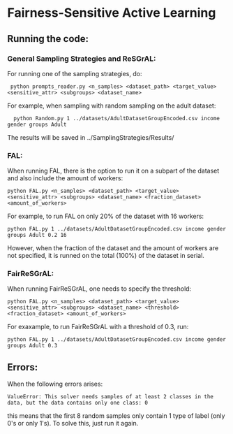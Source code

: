 # Fairness-Sensitive Active Learning

## Running the code:

### General Sampling Strategies and ReSGrAL:
For running one of the sampling strategies, do:
```
 python prompts_reader.py <n_samples> <dataset_path> <target_value> <sensitive_attr> <subgroups> <dataset_name>
```
For example, when sampling with random sampling on the adult dataset:
```
  python Random.py 1 ../datasets/AdultDatasetGroupEncoded.csv income gender groups Adult
```
The results will be saved in ../SamplingStrategies/Results/

### FAL:
When running FAL, there is the option to run it on a subpart of the dataset and also include the amount of workers:
```
python FAL.py <n_samples> <dataset_path> <target_value> <sensitive_attr> <subgroups> <dataset_name> <fraction_dataset> <amount_of_workers>
```
For example, to run FAL on only 20% of the dataset with 16 workers:
```
python FAL.py 1 ../datasets/AdultDatasetGroupEncoded.csv income gender groups Adult 0.2 16
```
However, when the fraction of the dataset and the amount of workers are not specified, it is runned on the total (100%) of the dataset in serial.

### FairReSGrAL:
When running FairReSGrAL, one needs to specify the threshold:
```
python FAL.py <n_samples> <dataset_path> <target_value> <sensitive_attr> <subgroups> <dataset_name> <threshold> <fraction_dataset> <amount_of_workers>
```
For exaxample, to run FairReSGrAL with a threshold of 0.3, run:
```
python FAL.py 1 ../datasets/AdultDatasetGroupEncoded.csv income gender groups Adult 0.3
```

## Errors:
When the following errors arises:
```
ValueError: This solver needs samples of at least 2 classes in the data, but the data contains only one class: 0
```
this means that the first 8 random samples only contain 1 type of label (only 0's or only 1's). To solve this, just run it again.
